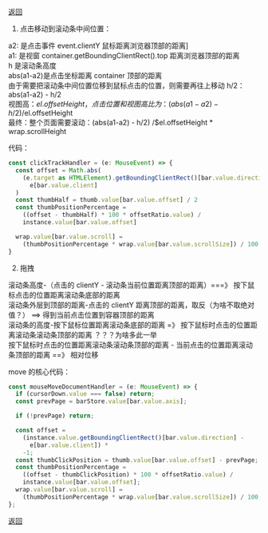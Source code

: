 [返回](./#/source-parsing/)

1. 点击移动到滚动条中间位置：

a2: 是点击事件 event.clientY 鼠标距离浏览器顶部的距离]\
a1: 是视窗 container.getBoundingClientRect().top 距离浏览器顶部的距离\
h 是滚动条高度\
abs(a1-a2)是点击坐标距离 container 顶部的距离\
由于需要把滚动条中间位置位移到鼠标点击的位置，则需要再往上移动 h/2：abs(a1-a2) - h/2\
视图高：$el.offsetHeight，点击位置和视图高比为：(abs(a1-a2) - h/2) /$el.offsetHeight\
最终：整个页面需要滚动：(abs(a1-a2) - h/2) /$el.offsetHeight \* wrap.scrollHeight

代码：

```javascript
const clickTrackHandler = (e: MouseEvent) => {
  const offset = Math.abs(
    (e.target as HTMLElement).getBoundingClientRect()[bar.value.direction] -
      e[bar.value.client]
  )
  const thumbHalf = thumb.value[bar.value.offset] / 2
  const thumbPositionPercentage =
    ((offset - thumbHalf) * 100 * offsetRatio.value) /
    instance.value[bar.value.offset]

  wrap.value[bar.value.scroll] =
    (thumbPositionPercentage * wrap.value[bar.value.scrollSize]) / 100
}
```

2. 拖拽

滚动条高度-（点击的 clientY - 滚动条当前位置距离顶部的距离）===》 按下鼠标点击的位置距离滚动条底部的距离\
滚动条外层到顶部的距离-点击的 clientY 距离顶部的距离，取反（为啥不取绝对值？） ==> 得到当前点击位置到容器顶部的距离\
滚动条的高度-按下鼠标位置距离滚动条底部的距离 =》 按下鼠标时点击的位置距离滚动条滚动条顶部的距离 ？？？为啥多此一举\
按下鼠标时点击的位置距离滚动条滚动条顶部的距离 - 当前点击的位置距离滚动条顶部的距离 ==》 相对位移

move 的核心代码：

```javascript
const mouseMoveDocumentHandler = (e: MouseEvent) => {
  if (cursorDown.value === false) return;
  const prevPage = barStore.value[bar.value.axis];

  if (!prevPage) return;

  const offset =
    (instance.value.getBoundingClientRect()[bar.value.direction] -
      e[bar.value.client]) *
    -1;
  const thumbClickPosition = thumb.value[bar.value.offset] - prevPage;
  const thumbPositionPercentage =
    ((offset - thumbClickPosition) * 100 * offsetRatio.value) /
    instance.value[bar.value.offset];
  wrap.value[bar.value.scroll] =
    (thumbPositionPercentage * wrap.value[bar.value.scrollSize]) / 100;
};
```

[返回](./#/source-parsing/)
